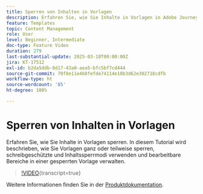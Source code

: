 ```yaml
---
title: Sperren von Inhalten in Vorlagen
description: Erfahren Sie, wie Sie Inhalte in Vorlagen in Adobe Journey Optimizer (AJO) sperren. In diesem Tutorial wird beschrieben, wie Sie Vorlagen ganz oder teilweise sperren, schreibgeschützte und Inhaltssperrmodi verwenden und bearbeitbare Bereiche in einer gesperrten Vorlage verwalten.
feature: Templates
topic: Content Management
role: User
level: Beginner, Intermediate
doc-type: Feature Video
duration: 279
last-substantial-update: 2025-03-10T00:00:00Z
jira: KT-17512
exl-id: b2da5ddb-8d17-43a0-aea5-bfc5bf7cd444
source-git-commit: 70f8e11e468fefde74114e10b3d62e302718cdfb
workflow-type: ht
source-wordcount: '85'
ht-degree: 100%

---
```


# Sperren von Inhalten in Vorlagen

Erfahren Sie, wie Sie Inhalte in Vorlagen sperren. In diesem Tutorial wird beschrieben, wie Sie Vorlagen ganz oder teilweise sperren, schreibgeschützte und Inhaltssperrmodi verwenden und bearbeitbare Bereiche in einer gesperrten Vorlage verwalten.

>[!VIDEO](https://video.tv.adobe.com/v/3451616/?learn=on&enablevpops&captions=ger){transcript=true}

Weitere Informationen finden Sie in der [Produktdokumentation](https://experienceleague.adobe.com/de/docs/journey-optimizer/using/content-management/content-templates/content-locking).
